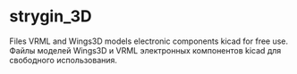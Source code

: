 # strygin_3D
Files VRML and Wings3D models electronic components kicad for free use. 
Файлы моделей Wings3D и VRML электронных компонентов kicad для свободного использования. 
